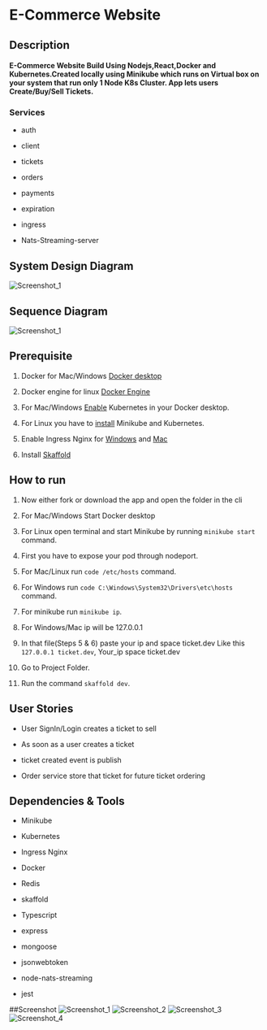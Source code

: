 # E-Commerce Website

## Description

#### E-Commerce Website Build Using Nodejs,React,Docker and Kubernetes.Created locally using **Minikube** which runs on Virtual box on your system that run only 1 **Node K8s Cluster**. App lets users **Create/Buy/Sell** Tickets.

### Services

- auth

- client

- tickets

- orders

- payments

- expiration

- ingress

- Nats-Streaming-server

## System Design Diagram

![Screenshot_1](https://github.com/Flux99/E-commerce/blob/master/System%20Design%20Microservice.jpeg?raw=true)


## Sequence Diagram

![Screenshot_1](https://github.com/Flux99/E-commerce/blob/master/e-COMMERCE.jpg?raw=true)

## Prerequisite

1. Docker for Mac/Windows [Docker desktop](https://docs.docker.com/desktop/)

2. Docker engine for linux [Docker Engine](https://docs.docker.com/engine/install/)

3. For Mac/Windows [Enable](https://birthday.play-with-docker.com/kubernetes-docker-desktop/) Kubernetes in your Docker desktop.

4. For Linux you have to [install](https://matthewpalmer.net/kubernetes-app-developer/articles/install-kubernetes-ubuntu-tutorial.html) Minikube and Kubernetes.

5. Enable Ingress Nginx for [Windows](https://dev.to/katzekat/ingress-in-kubernetes-with-docker-for-windows-33o2) and [Mac](https://kubernetes.github.io/ingress-nginx/deploy/)

6. Install [Skaffold](https://skaffold.dev/docs/install/)

## How to run

1. Now either fork or download the app and open the folder in the cli

2. For Mac/Windows Start Docker desktop

3. For Linux open terminal and start Minikube by running `minikube start` command.

4. First you have to expose your pod through nodeport.

5. For Mac/Linux run `code /etc/hosts` command.

6. For Windows run `code C:\Windows\System32\Drivers\etc\hosts` command.

7. For minikube run `minikube ip`.

8. For Windows/Mac ip will be 127.0.0.1

9. In that file(Steps 5 & 6) paste your ip and space ticket.dev Like this `127.0.0.1 ticket.dev`, Your_ip space ticket.dev

10. Go to Project Folder.

11. Run the command `skaffold dev`.

## User Stories

- User SignIn/Login creates a ticket to sell

- As soon as a user creates a ticket

- ticket created event is publish

- Order service store that ticket for future ticket ordering

## Dependencies & Tools

- Minikube

- Kubernetes

- Ingress Nginx

- Docker

- Redis

- skaffold

- Typescript

- express

- mongoose

- jsonwebtoken

- node-nats-streaming

- jest

##Screenshot
![Screenshot_1](https://github.com/Flux99/E-commerce/blob/master/Screenshot_1.png)
![Screenshot_2](https://github.com/Flux99/E-commerce/blob/master/Screenshot_2.png)
![Screenshot_3](https://github.com/Flux99/E-commerce/blob/master/Screenshot_3.png)
![Screenshot_4](https://github.com/Flux99/E-commerce/blob/master/Screenshot_4.png)
